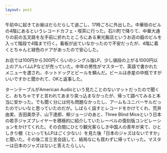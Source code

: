```yaml
---
layout: post
---
```


午前中に起きてお昼はだらだらして過ごし、17時ごろに外出した。中華街のビルの4階にあるというレコードカフェ・喫茶に行った。石川町で降りて、中華大通りの前の五叉路を左手前に折れたところにある東光飯店というお店の脇のビルを入って階段で4階まで行く。看板が出ていなかったので不安だったが、4階に着くとちゃんと緑色のドアがあったので安心した。

お店では100円から300円くらいのシングル版LP、少し値段の上がる1000円以上のアルバムLPなどが売っていた。中年の男性がマスターで、英語で書かれたメニューを渡され、ホットドッグとビールを頼んだ。ビールは赤星の中瓶ですがいいですかと聞かれて、OKと返事した。

ターンテーブルがAmerican Audioという見たことのないマットだったので聞くと、おもちゃですと言われてあまり突っ込まなかったが、帰って調べてみると本当に安かった。でも聞く分には何も問題なかったし、アームもユニバーサルだったのでいいなと思っていたのだが。しばらく話すとレコードをかけてくれ、荒井由実、吉田美奈子、山下達郎、柳ジョージのあと、Three Blind Miceという日本の若手ジャズプレイヤーを積極的に紹介していたレーベルの復刻版コンピレーションをかけてくれた。その合間にひとり観光客らしき中国人の青年が来て、ひとしきり棚（といってもLPはごく少ない）を見た後「日本のジャズはないですか」と聞いた。その後二言三言会話して、結局なにも買わずに帰っていった。マスターは日本のジャズはないと答えたらしい。